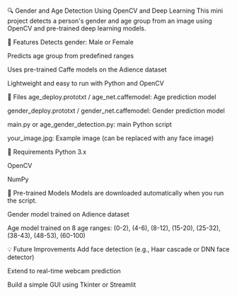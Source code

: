🔍 Gender and Age Detection Using OpenCV and Deep Learning
This mini project detects a person's gender and age group from an image using OpenCV and pre-trained deep learning models.

🚀 Features
Detects gender: Male or Female

Predicts age group from predefined ranges

Uses pre-trained Caffe models on the Adience dataset

Lightweight and easy to run with Python and OpenCV



📁 Files
age_deploy.prototxt / age_net.caffemodel: Age prediction model

gender_deploy.prototxt / gender_net.caffemodel: Gender prediction model

main.py or age_gender_detection.py:  main Python script

your_image.jpg: Example image (can be replaced with any face image)



🔧 Requirements
Python 3.x

OpenCV

NumPy


🧠 Pre-trained Models
Models are downloaded automatically when you run the script.

Gender model trained on Adience dataset

Age model trained on 8 age ranges:
(0-2), (4-6), (8-12), (15-20),
(25-32), (38-43), (48-53), (60-100)



💡 Future Improvements
Add face detection (e.g., Haar cascade or DNN face detector)

Extend to real-time webcam prediction

Build a simple GUI using Tkinter or Streamlit




